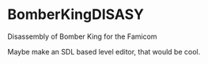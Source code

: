 # BomberKingDISASY
Disassembly of Bomber King for the Famicom

Maybe make an SDL based level editor, that would be cool.
